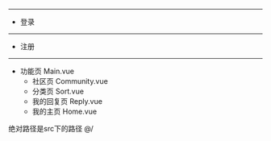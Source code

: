 ----------------------------------------------------------------
- 登录
----------------------------------------------------------------
- 注册
----------------------------------------------------------------
- 功能页 Main.vue
  - 社区页 Community.vue
  - 分类页 Sort.vue
  - 我的回复页 Reply.vue
  - 我的主页 Home.vue


绝对路径是src下的路径 @/